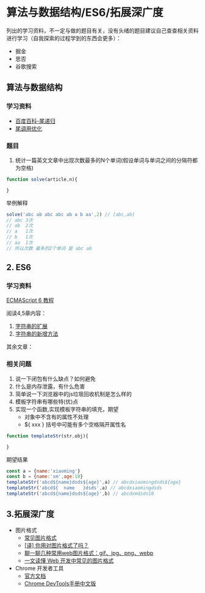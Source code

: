 # 算法与数据结构/ES6/拓展深广度
列出的学习资料，不一定与做的题目有关，没有头绪的题目建议自己查查相关资料进行学习（自我探索的过程学到的东西会更多）：
* 掘金
* 思否
* 谷歌搜索

## 算法与数据结构
### 学习资料
* [百度百科-尾递归 ](https://baike.baidu.com/item/%E5%B0%BE%E9%80%92%E5%BD%92)
* [尾调用优化](http://www.ruanyifeng.com/blog/2015/04/tail-call.html)

### 题目
1. 统计一篇英文文章中出现次数最多的N个单词(假设单词与单词之间的分隔符都为空格)
```js
function solve(article,n){

}
```
举例解释
```js
solve('abc ab abc abc ab a b aa',2) // [abc,ab] 
// abc 3次
// ab  2次
// a   1次
// b   1次
// aa  1次
// 所以次数 最多的2个单词 是 abc ab   
```
###
## 2. ES6 
### 学习资料
[ECMAScript 6 教程](https://wangdoc.com/es6/index.html)

阅读4,5章内容：
1. [字符串的扩展](https://wangdoc.com/es6/string.html)
2. [字符串的新增方法](https://wangdoc.com/es6/string-methods.html)

其余文章：

### 相关问题
1. 说一下闭包有什么缺点？如何避免
2. 什么是内存泄露，有什么危害
3. 简单说一下浏览器中的js垃圾回收机制是怎么样的
4. 模板字符串有哪些特(优)点
5. 实现一个函数,实现模板字符串的填充，期望
   * 对象中不含有的属性不处理
   * ${ xxx } 括号中可能有多个空格隔开属性名
```js
function templateStr(str,obj){

}
```
期望结果
```js
const a = {name:'xiaoming'}
const b = {name:'xm',age:18}
templateStr('abcd${name}dsds${age}',a) // abcdxiaomingdsds${age}
templateStr('abcd${  name   }dsds',a) // abcdxiaomingdsds
templateStr('abcd${name}dsds${age}',b) // abcdxmdsds18
```

## 3.拓展深广度
* 图片格式
  * [常见图片格式](https://sugarat.top/bigWeb/performance/image.html#%E5%9B%BE%E7%89%87%E6%A0%BC%E5%BC%8F)
  * [[译] 你用对图片格式了吗？](https://juejin.im/post/6844903687890927630)
  * [聊一聊几种常用web图片格式：gif、jpg、png、webp](https://juejin.im/post/6844903953172267022)
  * [一文读懂 Web 开发中常见的图片格式](https://juejin.im/post/6844903985015422983)
* Chrome 开发者工具
  * [官方文档](https://developers.google.cn/web/tools/chrome-devtools/)
  * [Chrome DevTools手册中文版 ](https://www.bookstack.cn/read/chrome_devtool_book/README.md)